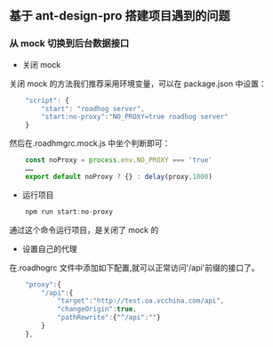 ## 基于 ant-design-pro 搭建项目遇到的问题

### 从 mock 切换到后台数据接口

- 关闭 mock

关闭 mock 的方法我们推荐采用环境变量，可以在 package.json 中设置：

```js
    "script": {
        "start": "roadhog server",
        "start:no-proxy":"NO_PROXY=true roadhog server"
    }
```

然后在.roadhmgrc.mock.js 中坐个判断即可：

```js
    const noProxy = process.env.NO_PROXY === 'true'
    ……
    export default noProxy ? {} : delay(proxy,1000)
```

- 运行项目

```js
    npm run start:no-proxy
```

通过这个命令运行项目，是关闭了 mock 的

- 设置自己的代理

在.roadhogrc 文件中添加如下配置,就可以正常访问'/api'前缀的接口了。

```js
    "proxy":{
        "/api":{
            "target":"http://test.oa.vcchina.com/api",
            "changeOrigin":true,
            "pathRewrite":{"^/api":""}
        }
    },
```
